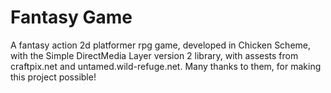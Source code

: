 Fantasy Game
============

A fantasy action 2d platformer rpg game, developed in Chicken Scheme, with the Simple DirectMedia Layer version 2 library, with assests from craftpix.net and untamed.wild-refuge.net. Many thanks to them, for making this project possible!
